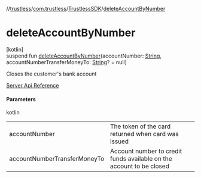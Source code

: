 //[trustless](../../../index.md)/[com.trustless](../index.md)/[TrustlessSDK](index.md)/[deleteAccountByNumber](delete-account-by-number.md)

# deleteAccountByNumber

[kotlin]\
suspend fun [deleteAccountByNumber](delete-account-by-number.md)(accountNumber: [String](https://kotlinlang.org/api/latest/jvm/stdlib/kotlin/-string/index.html), accountNumberTransferMoneyTo: [String](https://kotlinlang.org/api/latest/jvm/stdlib/kotlin/-string/index.html)? = null)

Closes the customer's bank account

[Server Api Reference](https://developer.staq.io/docs/apis/accounts#/Accounts/Close%20an%20account)

#### Parameters

kotlin

| | |
|---|---|
| accountNumber | The token of the card returned when card was issued |
| accountNumberTransferMoneyTo | Account number to credit funds available on the account to be closed |
